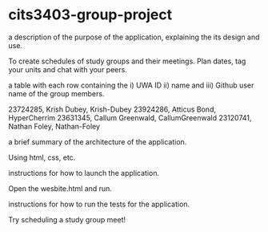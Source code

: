 # cits3403-group-project

a description of the purpose of the application, explaining the its design and use.

To create schedules of study groups and their meetings. Plan dates, tag your units and chat with your peers.

a table with each row containing the i) UWA ID ii) name and iii) Github user name of the group members.

23724285, Krish Dubey, Krish-Dubey
23924286, Atticus Bond, HyperCherrim
23631345, Callum Greenwald, CallumGreenwald
23120741, Nathan Foley, Nathan-Foley

a brief summary of the architecture of the application.

Using html, css, etc.

instructions for how to launch the application.

Open the wesbite.html and run.

instructions for how to run the tests for the application.

Try scheduling a study group meet!
